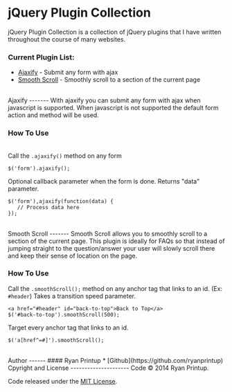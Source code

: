 jQuery Plugin Collection
========================
jQuery Plugin Collection is a collection of jQuery plugins that I have written throughout the course of many websites.

### Current Plugin List:

  - [Ajaxify](#ajaxify) - Submit any form with ajax
  - [Smooth Scroll](#smooth-scroll) - Smoothly scroll to a section of the current page

<br/>
Ajaxify
-------
With ajaxify you can submit any form with ajax when javascript is supported. When javascript is not supported the default form action and method will be used.

### How To Use
<br/>
Call the <code>.ajaxify()</code> method on any form

    $('form').ajaxify();
Optional callback parameter when the form is done. Returns "data" parameter.
    
    $('form'),ajaxify(function(data) {
       // Process data here
    });

<br/>
Smooth Scroll
-------
Smooth Scroll allows you to smoothly scroll to a section of the current page. This plugin is ideally for FAQs so that instead of jumping straight to the question/answer your user will slowly scroll there and keep their sense of location on the page.

### How To Use
Call the <code>.smoothScroll();</code> method on any anchor tag that links to an id. (Ex: <code>#header</code>) Takes a transition speed parameter.

    <a href="#header" id="back-to-top">Back to Top</a>
    $('#back-to-top').smoothScroll(500);

Target every anchor tag that links to an id.

    $('a[href^=#]').smoothScroll();
<br/>
Author
------
#### Ryan Printup
  * [Github](https://github.com/ryanprintup)

<br/>
Cpyright and License
---------------------
Code &copy; 2014 Ryan Printup.

Code released under the [MIT License](https://github.com/RyanPrintup/jQuery-Plugin-Collection/blob/master/LICENSE.md).
